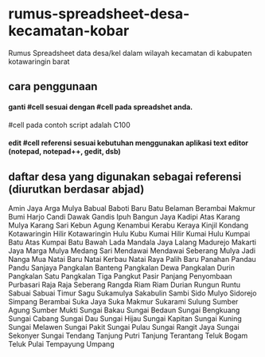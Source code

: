 # rumus-spreadsheet-desa-kecamatan-kobar
Rumus Spreadsheet data desa/kel dalam wilayah kecamatan di kabupaten kotawaringin barat

## cara penggunaan
#### ganti #cell sesuai dengan #cell pada spreadshet anda. 
#cell pada contoh script adalah C100

#### edit #cell referensi sesuai kebutuhan menggunakan aplikasi text editor (notepad, notepad++, gedit, dsb) 

## daftar desa yang digunakan sebagai referensi (diurutkan berdasar abjad)
Amin Jaya
Arga Mulya
Babual Baboti
Baru
Batu Belaman
Berambai Makmur
Bumi Harjo
Candi
Dawak
Gandis
Ipuh Bangun Jaya
Kadipi Atas
Karang Mulya
Karang Sari
Kebun Agung
Kenambui
Kerabu
Keraya
Kinjil
Kondang
Kotawaringin Hilir
Kotawaringin Hulu
Kubu
Kumai Hilir
Kumai Hulu
Kumpai Batu Atas
Kumpai Batu Bawah
Lada Mandala Jaya
Lalang
Madurejo
Makarti Jaya
Marga Mulya
Medang Sari
Mendawai
Mendawai Seberang
Mulya Jadi
Nanga Mua
Natai Baru
Natai Kerbau
Natai Raya
Palih Baru
Panahan
Pandau
Pandu Sanjaya
Pangkalan Banteng
Pangkalan Dewa
Pangkalan Durin
Pangkalan Satu
Pangkalan Tiga
Pangkut
Pasir Panjang
Penyombaan
Purbasari
Raja
Raja Seberang
Rangda
Riam
Riam Durian
Rungun
Runtu
Sabuai
Sabuai Timur
Sagu Sukamulya
Sakabulin
Sambi
Sido Mulyo
Sidorejo
Simpang Berambai
Suka Jaya
Suka Makmur
Sukarami
Sulung
Sumber Agung
Sumber Mukti
Sungai Bakau
Sungai Bedaun
Sungai Bengkuang
Sungai Cabang
Sungai Dau
Sungai Hijau
Sungai Kapitan
Sungai Kuning
Sungai Melawen
Sungai Pakit
Sungai Pulau
Sungai Rangit Jaya
Sungai Sekonyer
Sungai Tendang
Tanjung Putri
Tanjung Terantang
Teluk Bogam
Teluk Pulai
Tempayung
Umpang
